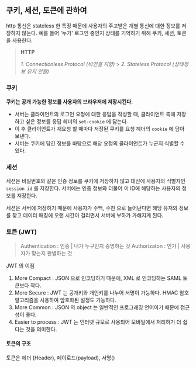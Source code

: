 ## 쿠키, 세션, 토큰에 관하여

http 통신은 stateless 한 특징 때문에 사용자의 주고받은 개별 통신에 대한 정보를 저장하지 않는다.
예를 들어 '누가' 로그인 중인지 상태를 기억하기 위해 쿠키, 세션, 토큰을 사용한다.

> **HTTP**
>
> _1. Connectionless Protocol (비연결 지향)_ > _2. Stateless Protocol (상태정보 유지 안함)_

### 쿠키

**쿠키는 공개 가능한 정보를 사용자의 브라우저에 저장시킨다.**

- 서버는 클라이언트의 로그인 요청에 대한 응답을 작성할 때, 클라이언트 측에 저장하고 싶은 정보를 응답 헤더의 `set-cookie` 에 담는다.
- 이 후 클라이언트가 재요청 할 때마다 저장된 쿠키를 요청 헤더의 `cookie` 에 담아 보낸다.
- 서버는 쿠키에 담긴 정보를 바탕으로 해당 요청의 클라이언트가 누군지 식별할 수 있다.

### 세션

세션은 비밀번호와 같은 인증 정보를 쿠키에 저장하지 않고 대신에 사용자의 식별자인 `session id` 를 저장한다. 서버에는 인증 정보와 더불어 이 ID에 해당하는 사용자의 정보를 저장한다.

세션은 서버에 저장하기 때문에 사용자가 수백, 수천 으로 늘어난다면 해당 유저의 정보를 찾고 데이터 매칭에 오랜 시간이 걸리면서 서버에 부하가 가해지게 된다.

### 토큰 (JWT)

> Authentication : 인증 | 내가 누구인지 증명하는 것
> Authorizaton : 인가 | 사용자가 맞는지 판별하는 것

JWT 의 이점

1. More Compact : JSON 으로 인코딩하기 때문에, XML 로 인코딩하는 SAML 토큰보다 작다.
2. More Secure : JWT 는 공개키와 개인키를 나누어 서명이 가능하다. HMAC 암호 알고리즘을 사용하여 암호화된 설정도 가능하다.
3. More Common : JSON 의 object 는 일반적인 프로그래밍 언어이기 때문에 접근성이 좋다.
4. Easier to process : JWT 는 인터넷 규모로 사용되어 모바일에서 처리하기 더 쉽다는 것을 의미한다.

#### 토큰의 구조

토큰은 헤더 (Header), 페이로드(payload), 서명()
